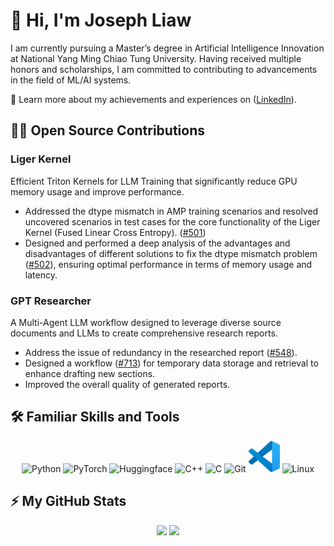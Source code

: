 # 👋 Hi, I'm Joseph Liaw

I am currently pursuing a Master’s degree in Artificial Intelligence Innovation at National Yang Ming Chiao Tung University. Having received multiple honors and scholarships, I am committed to contributing to advancements in the field of ML/AI systems.

📄 Learn more about my achievements and experiences on ([LinkedIn](https://www.linkedin.com/in/yongchengliaw/)).
## 🧑‍💻 Open Source Contributions

### Liger Kernel

Efficient Triton Kernels for LLM Training that significantly reduce GPU memory usage and improve performance.

- Addressed the dtype mismatch in AMP training scenarios and resolved uncovered scenarios in test cases for the core functionality of the Liger Kernel (Fused Linear Cross Entropy). ([#501](https://github.com/linkedin/Liger-Kernel/issues/501))
- Designed and performed a deep analysis of the advantages and disadvantages of different solutions to fix the dtype mismatch problem ([#502](https://github.com/linkedin/Liger-Kernel/pull/502)), ensuring optimal performance in terms of memory usage and latency.


### GPT Researcher

A Multi-Agent LLM workflow designed to leverage diverse source documents and LLMs to create comprehensive research reports.

- Address the issue of redundancy in the researched report ([#548](https://github.com/assafelovic/gpt-researcher/issues/548)).
- Designed a workflow ([#713](https://github.com/assafelovic/gpt-researcher/pull/713)) for temporary data storage and retrieval to enhance drafting new sections.
- Improved the overall quality of generated reports.

## 🛠 Familiar Skills and Tools

<p align="center">
    <img width="50px" src="https://icongr.am/devicon/python-original.svg?size=50&color=currentColor" alt="Python" />
    <img width="50px" src="https://cdn.jsdelivr.net/gh/devicons/devicon@latest/icons/pytorch/pytorch-original.svg" alt="PyTorch" />
    <img width="50px" src="https://hackmd.io/_uploads/B17DDxCb0.svg" alt="Huggingface" />
    <img width="50px" src="https://icongr.am/devicon/cplusplus-original.svg?size=36&color=currentColor" alt="C++" />
    <img width="50px" src="https://icongr.am/devicon/c-original.svg?size=36&color=currentColor" alt="C" />
    <img width="50px" src="https://icongr.am/devicon/git-original.svg?size=36&color=currentColor" alt="Git" />
    <img width="50px" src="https://raw.githubusercontent.com/github/explore/80688e429a7d4ef2fca1e82350fe8e3517d3494d/topics/visual-studio-code/visual-studio-code.png" alt="Visual Studio Code" />
    <img width="50px" src="https://icongr.am/devicon/linux-original.svg?size=36&color=currentColor" alt="Linux" />
</p>

## ⚡️ My GitHub Stats

<p align="center">
    <img height="160" src="https://github-readme-stats.vercel.app/api?username=DandinPower&show_icons=true&theme=buefy">
    <img height="160" src="https://github-readme-stats.vercel.app/api/top-langs/?username=DandinPower&layout=compact&theme=buefy&hide=jupyter%20notebook">
</p>
